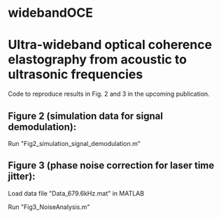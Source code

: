 # widebandOCE
# Ultra-wideband optical coherence elastography from acoustic to ultrasonic frequencies

Code to reproduce results in Fig. 2 and 3 in the upcoming publication.

## Figure 2 (simulation data for signal demodulation):
Run "Fig2_simulation_signal_demodulation.m"

## Figure 3 (phase noise correction for laser time jitter):
Load data file "Data_679.6kHz.mat" in MATLAB

Run "Fig3_NoiseAnalysis.m"



